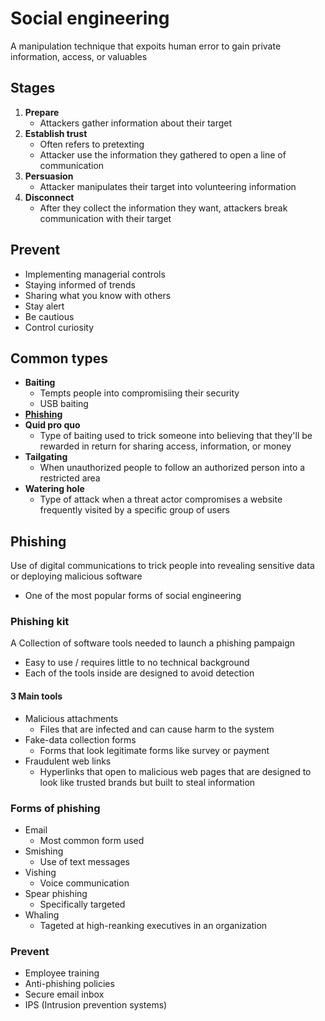 # Social engineering

A manipulation technique that expoits human error to gain private information, access, or valuables

## Stages

1. **Prepare**
   - Attackers gather information about their target
2. **Establish trust**
   - Often refers to pretexting
   - Attacker use the information they gathered to open a line of communication
3. **Persuasion**
   - Attacker manipulates their target into volunteering information
4. **Disconnect**
   - After they collect the information they want, attackers break communication with their target

## Prevent

- Implementing managerial controls
- Staying informed of trends
- Sharing what you know with others
- Stay alert
- Be cautious
- Control curiosity

## Common types

- **Baiting**
  - Tempts people into compromisiing their security
  - USB baiting
- [**Phishing**](#phishing)
- **Quid pro quo**
  - Type of baiting used to trick someone into believing that they'll be rewarded in return for sharing access, information, or money
- **Tailgating**
  - When unauthorized people to follow an authorized person into a restricted area
- **Watering hole**
  - Type of attack when a threat actor compromises a website frequently visited by a specific group of users

## Phishing

Use of digital communications to trick people into revealing sensitive data or deploying malicious software
- One of the most popular forms of social engineering

### Phishing kit

A Collection of software tools needed to launch a phishing pampaign
- Easy to use / requires little to no technical background
- Each of the tools inside are designed to avoid detection

#### 3 Main tools

- Malicious attachments
  - Files that are infected and can cause harm to the system
- Fake-data collection forms
  - Forms that look legitimate forms like survey or payment
- Fraudulent web links
  - Hyperlinks that open to malicious web pages that are designed to look like trusted brands but built to steal information

### Forms of phishing

- Email
  - Most common form used
- Smishing
  - Use of text messages
- Vishing
  - Voice communication
- Spear phishing
  - Specifically targeted
- Whaling
  - Tageted at high-reanking executives in an organization

### Prevent

- Employee training
- Anti-phishing policies
- Secure email inbox
- IPS (Intrusion prevention systems)